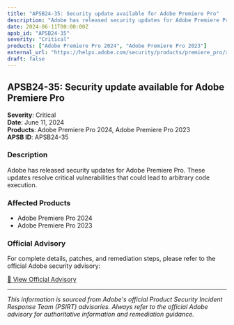```yaml
---
title: "APSB24-35: Security update available for Adobe Premiere Pro"
description: "Adobe has released security updates for Adobe Premiere Pro. These updates resolve critical vulnerabilities that could lead to arbitrary code execution."
date: 2024-06-11T00:00:00Z
apsb_id: "APSB24-35"
severity: "Critical"
products: ["Adobe Premiere Pro 2024", "Adobe Premiere Pro 2023"]
external_url: "https://helpx.adobe.com/security/products/premiere_pro/apsb24-35.html"
draft: false
---
```


## APSB24-35: Security update available for Adobe Premiere Pro

**Severity**: Critical  
**Date**: June 11, 2024  
**Products**: Adobe Premiere Pro 2024, Adobe Premiere Pro 2023  
**APSB ID**: APSB24-35

### Description

Adobe has released security updates for Adobe Premiere Pro. These updates resolve critical vulnerabilities that could lead to arbitrary code execution.

### Affected Products

- Adobe Premiere Pro 2024
- Adobe Premiere Pro 2023


### Official Advisory

For complete details, patches, and remediation steps, please refer to the official Adobe security advisory:

[🔗 View Official Advisory](https://helpx.adobe.com/security/products/premiere_pro/apsb24-35.html)

---

*This information is sourced from Adobe's official Product Security Incident Response Team (PSIRT) advisories. Always refer to the official Adobe advisory for authoritative information and remediation guidance.*
